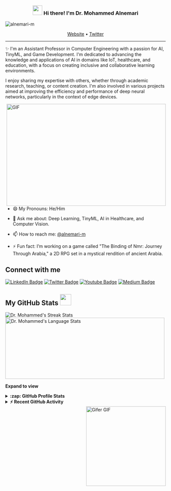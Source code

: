 <!-- Heading -->
<h3 align="center"><img src="https://raw.githubusercontent.com/MartinHeinz/MartinHeinz/master/wave.gif" width="30px"> Hi there! I'm Dr. Mohammed Alnemari</h3>

<!-- Profile Views -->
<p align="left"> <img src="https://komarev.com/ghpvc/?username=alnemari-m&label=Profile%20views&color=0e75b6&style=flat" alt="alnemari-m" /></p>

<p align="center">
  <a href="https://www.yourwebsite.com">Website</a> •
  <a href="https://twitter.com/alnemari-m">Twitter</a>
</p>

<!-- About section -->
---
✨ I'm an Assistant Professor in Computer Engineering with a passion for AI, TinyML, and Game Development. I'm dedicated to advancing the knowledge and applications of AI in domains like IoT, healthcare, and education, with a focus on creating inclusive and collaborative learning environments.

I enjoy sharing my expertise with others, whether through academic research, teaching, or content creation. I'm also involved in various projects aimed at improving the efficiency and performance of deep neural networks, particularly in the context of edge devices.

<!-- code gif-->
<img align="right" alt="GIF" src="./code.gif" width="500" height="320" />

- 😄 My Pronouns: He/Him   

- 💬 Ask me about: Deep Learning, TinyML, AI in Healthcare, and Computer Vision.

- 📫 How to reach me: [@alnemari-m](https://twitter.com/alnemari-m)

- ⚡ Fun fact: I’m working on a game called "The Binding of Nmr: Journey Through Arabia," a 2D RPG set in a mystical rendition of ancient Arabia.

<!-- About section: END -->

<!-- Connect section -->
<h2>Connect with me</h2>
<p>
    <a href="https://linkedin.com/in/your_linkedin_profile"><img src="https://img.shields.io/badge/-Dr.%20Mohammed%20Alnemari-blue?style=plastic&amp;labelColor=blue&amp;logo=LinkedIn&amp;link=https://linkedin.com/in/your_linkedin_profile" alt="LinkedIn Badge"></a> 
    <a href="https://twitter.com/alnemari-m"><img src="https://img.shields.io/badge/-Dr.%20Mohammed%20Alnemari-informational?style=plastic&amp;labelColor=informational&amp;logo=Twitter&amp;link=https://twitter.com/alnemari-m" alt="Twitter Badge"></a>
    <a href="https://www.youtube.com/c/alnemari-m"><img src="https://img.shields.io/badge/-Dr.%20Mohammed%20Alnemari-informational?style=plastic&amp;labelColor=informational&amp;logo=YouTube&amp;link=https://www.youtube.com/c/alnemari-m" alt="Youtube Badge"></a>
    <a href="https://medium.com/@alnemari-m"><img src="https://img.shields.io/badge/-Dr.%20Mohammed%20Alnemari-informational?style=plastic&amp;labelColor=informational&amp;logo=Medium&amp;link=https://medium.com/@alnemari-m" alt="Medium Badge"></a>
</p>

<!-- Connect section: END -->

<!-- GitHub section -->
## My GitHub Stats <img src="https://i.pinimg.com/originals/65/c4/f4/65c4f452571be1261e9c623f7da488ac.gif" width="35px"> 

<div>
   <img align="center" src="https://github-readme-streak-stats.herokuapp.com/?user=alnemari-m" alt="Dr. Mohammed's Streak Stats" />
   <img align="center" src="https://github-readme-stats.vercel.app/api/top-langs?username=alnemari-m&langs_count=10&show_icons=true&locale=en&layout=compact&theme=light" alt="Dr. Mohammed's Language Stats" height="192px" width="500px"/>
</div>

**Expand to view**
<details>
  <summary><b>:zap: GitHub Profile Stats</b></summary>
  <img src="https://github-readme-stats.anuraghazra1.vercel.app/api?username=alnemari-m&show_icons=true" alt="Dr. Mohammed's GitHub Stats"/>
</details>
<details>
  <summary><b>⚡ Recent GitHub Activity</b></summary>
  <br/>
   <a href="https://github.com/alnemari-m"><img alt="Dr. Mohammed's Activity Graph" src="https://activity-graph.herokuapp.com/graph?username=alnemari-m&custom_title=Dr.%20Mohammed's%20Contribution%20Graph&theme=react-dark" /></a>
  <br/>
</details>

<!-- GitHub section: END -->

<!-- GIFs in Right Corner -->
<div style="position: relative; height: 100%;">

  <!-- Bottom Right GIF -->
  <img src="https://i.makeagif.com/media/5-02-2018/uoh7rj.gif" style="position: absolute; bottom: 0; right: 0; width: 250px; height: 250px;" alt="Coding GIF">

  <!-- Middle Right GIF -->
  <img src="https://media.tenor.com/rUCx_gQV8KcAAAAM/the-i-tcrowd-moss.gif" style="position: absolute; bottom: 250px; right: 0; width: 250px; height: 250px;" alt="IT Crowd Moss GIF">

  <!-- Top Right GIF -->
  <img src="https://i.gifer.com/embedded/download/42gD.gif" style="position: absolute; top: 0; right: 0; width: 250px; height: 250px;" alt="Gifer GIF">

</div>

<!-- Profile Views -->
<p align="left"> <img src="https://komarev.com/ghpvc/?username=alnemari-m&label=Profile%20views&color=0e75b6&style=flat" alt="alnemari-m" /></p>

<!-- THE END -->
